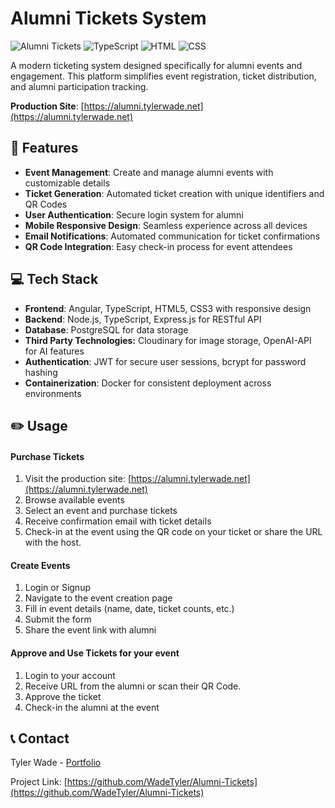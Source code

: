 # Alumni Tickets System

![Alumni Tickets](https://img.shields.io/badge/status-production-green)
![TypeScript](https://img.shields.io/badge/TypeScript-66.3%25-blue)
![HTML](https://img.shields.io/badge/HTML-29.9%25-orange)
![CSS](https://img.shields.io/badge/CSS-3.4%25-purple)

A modern ticketing system designed specifically for alumni events and engagement. This platform simplifies event registration, ticket distribution, and alumni participation tracking.

**Production Site**: [https://alumni.tylerwade.net](https://alumni.tylerwade.net)

## 🌟 Features

- **Event Management**: Create and manage alumni events with customizable details
- **Ticket Generation**: Automated ticket creation with unique identifiers and QR Codes
- **User Authentication**: Secure login system for alumni
- **Mobile Responsive Design**: Seamless experience across all devices
- **Email Notifications**: Automated communication for ticket confirmations
- **QR Code Integration**: Easy check-in process for event attendees

## 💻 Tech Stack

- **Frontend**: Angular, TypeScript, HTML5, CSS3 with responsive design
- **Backend**: Node.js, TypeScript, Express.js for RESTful API
- **Database**: PostgreSQL for data storage
- **Third Party Technologies:** Cloudinary for image storage, OpenAI-API for AI features
- **Authentication**: JWT for secure user sessions, bcrypt for password hashing
- **Containerization**: Docker for consistent deployment across environments

## ✏️ Usage

#### Purchase Tickets
1. Visit the production site: [https://alumni.tylerwade.net](https://alumni.tylerwade.net)
2. Browse available events
3. Select an event and purchase tickets
4. Receive confirmation email with ticket details
5. Check-in at the event using the QR code on your ticket or share the URL with the host.

#### Create Events
1. Login or Signup
2. Navigate to the event creation page
3. Fill in event details (name, date, ticket counts, etc.)
4. Submit the form
5. Share the event link with alumni

#### Approve and Use Tickets for your event
1. Login to your account
2. Receive URL from the alumni or scan their QR Code.
3. Approve the ticket
4. Check-in the alumni at the event

## 📞 Contact

Tyler Wade - [Portfolio](https://tylerwade.net)

Project Link: [https://github.com/WadeTyler/Alumni-Tickets](https://github.com/WadeTyler/Alumni-Tickets)